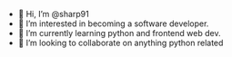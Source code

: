 - 👋 Hi, I’m @sharp91
- 👀 I’m interested in becoming a software developer.
- 🌱 I’m currently learning python and frontend web dev.
- 💞️ I’m looking to collaborate on anything python related
